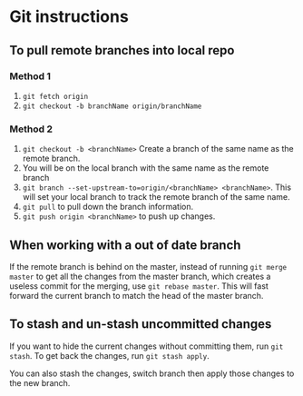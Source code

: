 # Git instructions

## To pull remote branches into local repo

### Method 1

1. `git fetch origin`
2. `git checkout -b branchName origin/branchName`

### Method 2

1. `git checkout -b <branchName>` Create a branch of the same name as the remote branch.
2. You will be on the local branch with the same name as the remote branch
3. `git branch --set-upstream-to=origin/<branchName> <branchName>`. This will set your local branch to track the remote branch of the same name.
4. `git pull` to pull down the branch information.
5. `git push origin <branchName>` to push up changes.

## When working with a out of date branch

If the remote branch is behind on the master, instead of running `git merge master` to get all the changes from the master branch, which creates a useless commit for the merging, use `git rebase master`. This will fast forward the current branch to match the head of the master branch.

## To stash and un-stash uncommitted changes

If you want to hide the current changes without committing them, run `git stash`. To get back the changes, run `git stash apply`.

You can also stash the changes, switch branch then apply those changes to the new branch.

